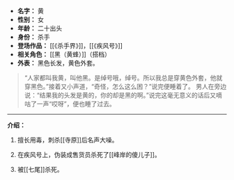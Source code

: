 
- **名字：** 黄
- **性别：** 女
- **年龄：** 二十出头
- **身份：** 杀手
- **登场作品：** [[《杀手界》]]，[[《疾风号》]]
- **相关角色：** [[黑（黄蜂）]]（搭档）
- **外表：** 黑色长发，黄色外套。

> “人家都叫我黄，叫他黑。是绰号哦，绰号。所以我总是穿黄色外套，他就穿黑色。”接着又小声道，“奇怪，怎么这么困？”说完便睡着了。
> 男人在旁边说：“结果我的头发是黄的，你的却是黑的啊。”说完这毫无意义的话后又嘀咕了一声“哎呀”，便也睡了过去。

---

**介绍：** 

1. 擅长用毒，刺杀[[寺原]]后名声大噪。

2. 在疾风号上，伪装成售货员杀死了[[峰岸的傻儿子]]。

3. 被[[七尾]]杀死。